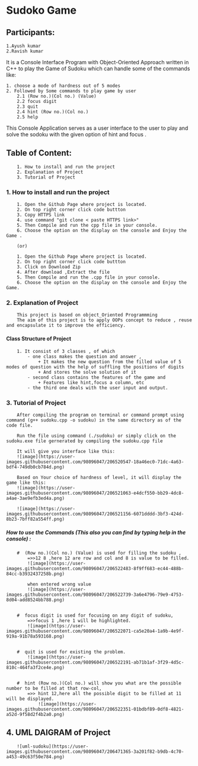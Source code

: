 # Sudoko Game

## Participants:

    1.Ayush kumar
    2.Ravish kumar

  It is a Console Interface Program with Object-Oriented Approach written in C++ to play the Game of Sudoku which can handle some of the commands like:
  
    1. choose a mode of hardness out of 5 modes
    2. Followed by Some commands to play game by user 
        2.1 (Row no.)(Col no.) (Value)
        2.2 focus digit
        2.3 quit
        2.4 hint (Row no.)(Col no.)
        2.5 help
    
This Console Application serves as a user interface to the user to play and solve the sodoku with the given option of hint and focus .

## Table of Content:

        1. How to install and run the project
        2. Explanation of Project
        3. Tutorial of Project
        
### 1. How to install and run the project
        
        1. Open the Github Page where project is located.
        2. On top right corner click code buttton
        3. Copy HTTPS link
        4. use command "git clone < paste HTTPS link>"
        5. Then Compile and run the cpp file in your console.
        6. Choose the option on the display on the console and Enjoy the Game .
        
        (or)
        
        1. Open the Github Page where project is located.
        2. On top right corner click code buttton
        3. Click on Download Zip
        4. After download ,Extract the file 
        5. Then Compile and run the .cpp file in your console.
        6. Choose the option on the display on the console and Enjoy the Game.

###  2. Explanation of Project

        This project is based on object_Oriented Programmming
        The aim of this project is to apply OOPs concept to reduce , reuse and encapsulate it to improve the efficiency.
        
#### Class Structure of Project

        1. It consist of 3 classes , of which 
            - one class makes the question and answer ,
                + It makes the new question from the filled value of 5 modes of question with the help of suffling the positions of digits
                + And stores the solve solution of it
            - second class contains the features of the game and 
                + Features like hint,focus a column, etc
            - the third one deals with the user input and output.
        
###  3. Tutorial of Project


        After compiling the program on terminal or command prompt using command (g++ sudoku.cpp -o sudoku) in the same directory as of the code file.
        
        Run the file using command (./sudoku) or simply click on the sudoku.exe file gernerated by compiling the sudoku.cpp file
        
        It will give you interface like this:
        ![image](https://user-images.githubusercontent.com/98096047/206520547-18a46ec0-71dc-4a63-bdf4-749db0cb784d.png)

        Based on Your choice of hardness of level, it will display the game like this:
        ![image](https://user-images.githubusercontent.com/98096047/206521063-e4dcf550-bb29-4dc8-a4ae-3ae9efb3ed4a.png)
        
        ![image](https://user-images.githubusercontent.com/98096047/206521156-6071dddd-3bf3-424d-8b23-7bff82a554ff.png)
        
##### How to use the Commands (This also you can find by typing help in the console) :


        #  (Row no.)(Col no.) (Value) is used for filling the sudoku ,
            =>>12 8 ,here 12 are row and col and 8 is value to be filled.
            ![image](https://user-images.githubusercontent.com/98096047/206522483-8f9ff683-ec44-488b-84cc-b3932437258b.png)
            
            when entered wrong value
            ![image](https://user-images.githubusercontent.com/98096047/206522739-3a6e4796-79e9-4753-8d04-add8524bb788.png)


        #  focus digit is used for focusing on any digit of sudoku,
            =>>focus 1 ,here 1 will be highlighted.
            ![image](https://user-images.githubusercontent.com/98096047/206522071-ca5e20a4-1a9b-4e9f-919a-91b78a593168.png)


        #  quit is used for existing the problem.
            ![image](https://user-images.githubusercontent.com/98096047/206522191-ab71b1af-3f29-4d5c-810c-464fa3f2ce4e.png)


        #  hint (Row no.)(Col no.) will show you what are the possible number to be filled at that row-col,
            =>> hint 12,here all the possible digit to be filled at 11 will be displayed.
                ![image](https://user-images.githubusercontent.com/98096047/206522351-01bdbf89-0df8-4821-a52d-9f58d2f4b2a0.png)


## 4. UML DAIGRAM of Project

        ![uml-sudoku](https://user-images.githubusercontent.com/98096047/206471365-3a201f82-b9db-4c70-a453-49c63f50e784.png)
  
